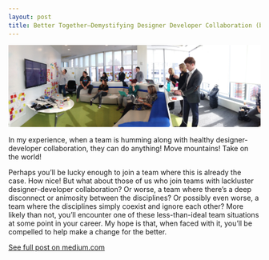 ```yaml
---
layout: post
title: Better Together—Demystifying Designer Developer Collaboration (blog post)
---
```


![It’s no surprise that the secret to healthy cross-discipline collaboration is more hard work than magic.](images/1__JJNPq9IQQvTrL7QwCfXzw.jpeg)

In my experience, when a team is humming along with healthy designer-developer collaboration, they can do anything! Move mountains! Take on the world!

Perhaps you’ll be lucky enough to join a team where this is already the case. How nice! But what about those of us who join teams with lackluster designer-developer collaboration? Or worse, a team where there’s a deep disconnect or animosity between the disciplines? Or possibly even worse, a team where the disciplines simply coexist and ignore each other? More likely than not, you’ll encounter one of these less-than-ideal team situations at some point in your career. My hope is that, when faced with it, you’ll be compelled to help make a change for the better.

[See full post on medium.com](https://medium.com/@bobbinrobyn/better-together-demystifying-designer-developer-collaboration-56571f4285d4?source=friends_link&sk=1da5976c875b7e9459cbbec928d42ff6)
